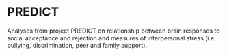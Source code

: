 # PREDICT
Analyses from project PREDICT on relationship between brain responses to social acceptance and rejection and measures of interpersonal stress (i.e. bullying, discrimination, peer and family support).
